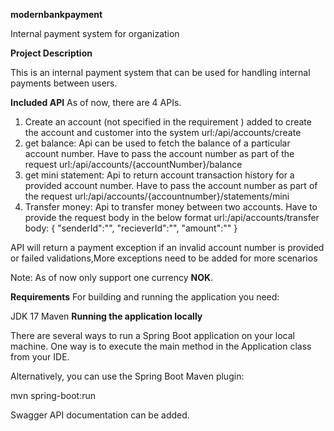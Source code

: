 **modernbankpayment**

Internal payment system for organization

**Project Description**

This is an internal payment system that can be used for handling internal payments between users.

**Included API**
As of now, there are 4 APIs.

1) Create an account (not specified in the requirement ) added to create the account and customer into the system 
url:/api/accounts/create
2) get balance: Api can be used to fetch the balance of a particular account number. Have to pass the account number as part of the request 
url:/api/accounts/{accountNumber}/balance
3) get mini statement: Api to return account transaction history for a provided account number. Have to pass the account number as part of the request
url:/api/accounts/{accountnumber}/statements/mini
4) Transfer money: Api to transfer money between two accounts. Have to provide the request body in the below format 
url:/api/accounts/transfer
 body:
 {
  "senderId":"",
  "recieverId":"",
  "amount":""
}

API will return a payment exception if an invalid account number is provided or failed validations,More exceptions need to be added for more scenarios


Note: As of now only support one currency **NOK**.


**Requirements**
For building and running the application you need:


JDK 17
Maven
**Running the application locally**

There are several ways to run a Spring Boot application on your local machine. One way is to execute the main method in the Application class from your IDE.

Alternatively, you can use the Spring Boot Maven plugin:

mvn spring-boot:run

Swagger API documentation can be added.
